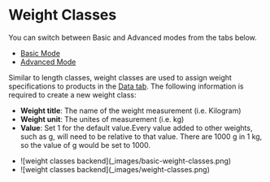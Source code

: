 Weight Classes
==============

<div class="uk-alert-info uk-alert">
  <span class="uk-icon-info-circle"></span> You can switch between Basic and Advanced modes from the tabs below.
</div>
<ul class="uk-tab" data-uk-tab="{connect:'#doc-tabs', animation: 'fade'}">
    <li><a href="">Basic Mode</a></li>
    <li><a href="">Advanced Mode</a></li>
</ul>

Similar to length classes, weight classes are used to assign weight specifications to products in the [Data tab](docs/user-manual/catalog/products/data). The following information is required to create a new weight class:

- **Weight title**: The name of the weight measurement (i.e. Kilogram)
- **Weight unit**: The unites of measurement (i.e. kg)
- **Value**: Set 1 for the default value.Every value added to other weights, such as g, will need to be relative to that value. There are 1000 g in 1 kg, so the value of g would be set to 1000.

<ul id="doc-tabs" class="uk-switcher uk-margin">
    <li>![weight classes backend](_images/basic-weight-classes.png)</li>
    <li>![weight classes backend](_images/weight-classes.png)</li>
</ul>

